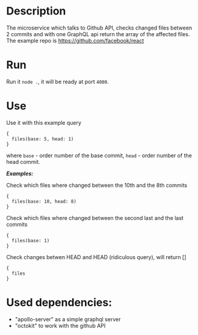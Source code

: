 # Description
The microservice which talks to Github API, checks changed files between 2 commits and with one GraphQL api return the array of the affected files.
The example repo is https://github.com/facebook/react

# Run
Run it `node .`,  it will be ready at port `4000`. 

# Use
Use it with this example query
```
{
  files(base: 5, head: 1)
}
```
where `base` - order number of the base commit, `head` - order number of the head commit. 

***Examples:***

Check which files where changed between the 10th and the 8th commits
```
{
  files(base: 10, head: 8)
}
```
Check which files where changed between the second last and the last commits
```
{
  files(base: 1)
}
```
Check changes betwen HEAD and HEAD (ridiculous query), will return []
```
{
  files
}
```
# Used dependencies:
- "apollo-server" as a simple graphql server
- "octokit" to work with the github API

